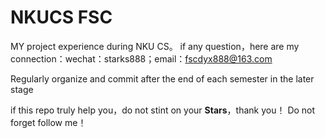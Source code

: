# NKUCS FSC
MY project experience during NKU CS。
if any question，here are my connection：wechat：starks888；email：fscdyx888@163.com

Regularly organize and commit after the end of each semester in the later stage

if this repo truly help you，do not stint on your **Stars**，thank you！
Do not forget follow me！